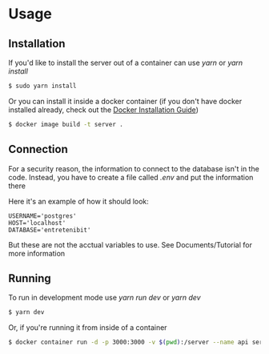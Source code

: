 # Usage

## Installation

If you'd like to install the server out of a container can use _yarn_ or _yarn install_

```bash
$ sudo yarn install
```

Or you can install it inside a docker container (if you don't have docker installed already, check out the [Docker Installation Guide](https://docs.docker.com/install/))


```bash
$ docker image build -t server .
```

## Connection
For a security reason, the information to connect to the database isn't in the code. Instead, you have to create a file called _.env_ and put the information there

Here it's an example of how it should look:

```
USERNAME='postgres'
HOST='localhost'
DATABASE='entretenibit'
```
But these are not the acctual variables to use. See Documents/Tutorial for more information


## Running
To run in development mode use _yarn run dev_ or _yarn dev_

```bash
$ yarn dev
```

Or, if you're running it from inside of a container

```bash
$ docker container run -d -p 3000:3000 -v $(pwd):/server --name api server yarn run dev
```
